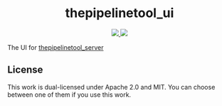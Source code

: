 <h1 align=center>thepipelinetool_ui</h1>
<!-- <h4 align="center"></h4> -->

<div align="center">
  <a href="https://crates.io/crates/thepipelinetool" target="_blank">
    <img src="https://img.shields.io/crates/v/thepipelinetool" />
  </a>
  <a href="https://github.com/thepipelinetool/thepipelinetool_ui/actions/workflows/build.yml" target="_blank">
    <img src="https://github.com/thepipelinetool/thepipelinetool_ui/actions/workflows/build.yml/badge.svg" />
  </a>
</div>

The UI for [thepipelinetool_server](https://github.com/thepipelinetool/thepipelinetool_server)

## License
This work is dual-licensed under Apache 2.0 and MIT.
You can choose between one of them if you use this work.